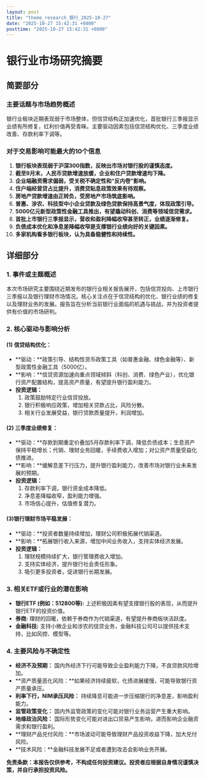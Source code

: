 ```yaml
---
layout: post
title: "theme_research_银行_2025-10-27"
date: "2025-10-27 15:42:31 +0800"
posttime: "2025-10-27 15:42:31 +0800"
---
```


# 银行业市场研究摘要

## 简要部分

### 主要话题与市场趋势概述
银行业板块近期表现弱于市场整体，但信贷结构正加速优化，首批银行三季报显示业绩有所修复，红利价值再受青睐。主要驱动因素包括信贷结构优化、三季度业绩改善、存款利率下调等。

### 对于交易影响可能最大的10个信息
1.  **银行板块表现弱于沪深300指数，反映出市场对银行股的谨慎态度。**
2.  **截至9月末，人民币贷款增速放缓，企业和住户贷款增速均下降。**
3.  **企业端融资需求偏弱，受关税不确定性和“反内卷”影响。**
4.  **住户端经营贷占比提升，消费贷贴息政策效果有待观察。**
5.  **房地产贷款增速由正转负，受房地产市场筑底影响。**
6.  **普惠、涉农、科技型中小企业贷款及绿色贷款保持高景气度，体现政策引导。**
7.  **5000亿元新型政策性金融工具推出，有望撬动科创、消费等领域信贷需求。**
8.  **首批上市银行三季报显示，营收和盈利降幅收窄甚至转正，业绩逐渐修复。**
9.  **负债成本优化和净息差降幅收窄是支撑银行业绩向好的关键因素。**
10. **多家机构看多银行板块，认为具备稳健性和持续性。**

## 详细部分

### 1. 事件或主题概述

本次市场研究主要围绕近期发布的银行业相关报告展开，包括信贷投向、上市银行三季报以及银行理财市场情况。核心关注点在于信贷结构的优化、银行业绩的修复以及理财业务的发展。报告旨在分析当前银行业面临的机遇与挑战，并为投资者提供有价值的市场研判。

### 2. 核心驱动与影响分析

#### (1) 信贷结构优化：
*   **驱动：**政策引导、结构性货币政策工具（如普惠金融、绿色金融等）、新型政策性金融工具（5000亿）。
*   **影响：**信贷资源加速向重点领域倾斜（科创、消费、绿色产业），优化银行资产配置结构，提高资产质量，有望提升银行盈利能力。
*   **投资逻辑：**
    1.  政策鼓励特定行业信贷投放。
    2.  银行积极响应政策，增加相关贷款占比，风险分散。
    3.  相关行业发展受益，银行贷款质量提升，利润增加。

#### (2) 三季度业绩修复：
*   **驱动：**存款到期重定价叠加5月存款利率下调，降低负债成本；生息资产保持平稳增长；代销、理财业务回暖，手续费收入增加；对公资产质量受益化债推进。
*   **影响：**缓解息差下行压力，提升银行盈利能力，改善市场对银行业未来发展的预期。
*   **投资逻辑：**
    1.  存款利率下调，银行资金成本降低。
    2.  净息差降幅收窄，盈利能力增强。
    3.  市场信心提升，估值修复潜力。

#### (3)银行理财市场平稳发展：
*   **驱动：**投资者数量持续增加，理财公司积极拓展代销渠道。
*   **影响：**拓展银行收入来源，增加中间业务收入，支持实体经济发展。
*   **投资逻辑：**
      1. 理财规模持续扩大，银行管理费收入增加。
      2. 支持实体经济，提升银行社会责任形象。
      3. 吸引更多投资者，促进银行长期发展。

### 3. 相关ETF或行业的潜在影响

*   **银行ETF (例如：512800等):** 上述积极因素有望支撑银行股的表现，从而提升银行ETF的投资价值。
*   **券商:** 理财的回暖，依赖于券商作为代销渠道，有望提升券商板块活跃度。
*   **金融科技:** 支持小微企业和涉农的信贷业务，金融科技公司可以提供技术支持，比如风控、模型等。

### 4. 主要风险与不确定性

*   **经济不及预期：** 国内外经济下行可能导致企业盈利能力下降，不良贷款风险增加。
*   **资产质量恶化风险：**如果经济持续疲软，化债进展缓慢，可能导致银行资产质量承压。
*   **利率下行，NIM承压风险：** 持续降息可能进一步压缩银行的净息差，影响盈利能力。
*   **监管政策变化：** 国内外监管政策的变化可能对银行业务运营产生重大影响。
*   **地缘政治风险：** 国际形势变化可能对进出口贸易产生影响，进而影响企业融资需求和银行盈利。
*   **理财产品兑付风险：**市场波动可能导致理财产品投资收益下降，加大兑付风险。
*   **技术风险：**金融科技发展不足或者遭到攻击会影响业务开展。

**免责条款：本报告仅供参考，不构成任何投资建议。投资者应根据自身情况谨慎决策，并自行承担投资风险。**
